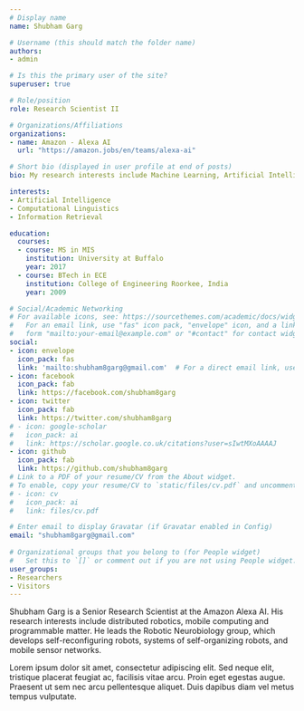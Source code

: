 ```yaml
---
# Display name
name: Shubham Garg

# Username (this should match the folder name)
authors:
- admin

# Is this the primary user of the site?
superuser: true

# Role/position
role: Research Scientist II

# Organizations/Affiliations
organizations:
- name: Amazon - Alexa AI
  url: "https://amazon.jobs/en/teams/alexa-ai"

# Short bio (displayed in user profile at end of posts)
bio: My research interests include Machine Learning, Artificial Intelligence and Natural Language Programming.

interests:
- Artificial Intelligence
- Computational Linguistics
- Information Retrieval

education:
  courses:
  - course: MS in MIS
    institution: University at Buffalo
    year: 2017
  - course: BTech in ECE
    institution: College of Engineering Roorkee, India
    year: 2009

# Social/Academic Networking
# For available icons, see: https://sourcethemes.com/academic/docs/widgets/#icons
#   For an email link, use "fas" icon pack, "envelope" icon, and a link in the
#   form "mailto:your-email@example.com" or "#contact" for contact widget.
social:
- icon: envelope
  icon_pack: fas
  link: 'mailto:shubham8garg@gmail.com'  # For a direct email link, use "mailto:test@example.org".
- icon: facebook
  icon_pack: fab
  link: https://facebook.com/shubham8garg
- icon: twitter
  icon_pack: fab
  link: https://twitter.com/shubham8garg
# - icon: google-scholar
#   icon_pack: ai
#   link: https://scholar.google.co.uk/citations?user=sIwtMXoAAAAJ
- icon: github
  icon_pack: fab
  link: https://github.com/shubham8garg
# Link to a PDF of your resume/CV from the About widget.
# To enable, copy your resume/CV to `static/files/cv.pdf` and uncomment the lines below.  
# - icon: cv
#   icon_pack: ai
#   link: files/cv.pdf

# Enter email to display Gravatar (if Gravatar enabled in Config)
email: "shubham8garg@gmail.com"
  
# Organizational groups that you belong to (for People widget)
#   Set this to `[]` or comment out if you are not using People widget.  
user_groups:
- Researchers
- Visitors
---
```


Shubham Garg is a Senior Research Scientist at the Amazon Alexa AI. His research interests include distributed robotics, mobile computing and programmable matter. He leads the Robotic Neurobiology group, which develops self-reconfiguring robots, systems of self-organizing robots, and mobile sensor networks.

Lorem ipsum dolor sit amet, consectetur adipiscing elit. Sed neque elit, tristique placerat feugiat ac, facilisis vitae arcu. Proin eget egestas augue. Praesent ut sem nec arcu pellentesque aliquet. Duis dapibus diam vel metus tempus vulputate. 
